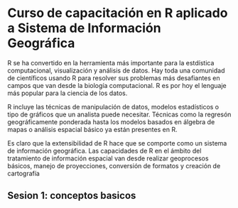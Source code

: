 # Curso de capacitación en R aplicado a Sistema de Información Geográfica
R se ha convertido en la herramienta más importante para la estdística computacional, visualización y análisis de datos. Hay toda una comunidad de científicos usando R para resolver sus problemas más desafiantes en campos que van desde la biología computacional. R es por hoy el lenguaje más popular para la ciencia de los datos.

R incluye las técnicas de manipulación de datos, modelos estadísticos o tipo de gráficos que un analista puede necesitar. Técnicas como la regresón geográficamente ponderada hasta los modelos basados en álgebra de mapas o análisis espacial básico ya están presentes en R.

Es claro que la extensibilidad de R hace que se comporte como un sistema de información geográfica. Las capacidades de R en el ámbito del tratamiento de información espacial van desde realizar geoprocesos básicos, manejo de proyecciones, conversión de formatos y creación de cartografía

## Sesion 1: conceptos basicos